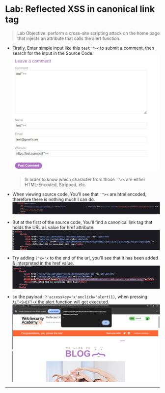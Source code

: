 # Lab: Reflected XSS in canonical link tag

> Lab Objective: perform a cross-site scripting attack on the home page that injects an attribute that calls the alert function.

- Firstly, Enter simple input like this `test'"><` to submit a comment, then search for the input in the Source Code.
  ![1st Screenshot](./Photos/1.png)

  > In order to know which character from those `'"><` are either HTML-Encoded, Stripped, etc.

- When viewing source code, You'll see that `'"><` are html encoded, therefore there is nothing much I can do.
  ![2nd Screenshot](./Photos/2.png)

- But at the first of the source code, You'll find a canonical link tag that holds the URL as value for href attribute.
  ![3rd Screenshot](./Photos/3.png)

- Try adding `?'x='x` to the end of the url, you'll see that it has been added & interpreted in the href value.
  ![4th Screenshot](./Photos/4.png)

- so the payload: `?'accesskey='x'onclick='alert(1)`, when pressing `ALT+SHIFT+X` the alert function will get executed.
  ![5th Screenshot](./Photos/5.png)

---

